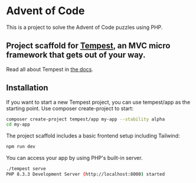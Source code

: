 # Advent of Code

This is a project to solve the Advent of Code puzzles using PHP.

## Project scaffold for [Tempest](https://github.com/tempestphp), an MVC micro framework that gets out of your way.

Read all about Tempest in [the docs](https://github.com/tempestphp/tempest-docs/blob/master/01-getting-started.md).

## Installation
If you want to start a new Tempest project, you can use tempest/app as the starting point. Use composer create-project to start:

```bash
composer create-project tempest/app my-app --stability alpha
cd my-app
```
The project scaffold includes a basic frontend setup including Tailwind:

```bash
npm run dev
```

You can access your app by using PHP's built-in server.

```bash
./tempest serve
PHP 8.3.3 Development Server (http://localhost:8000) started
```